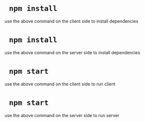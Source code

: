 # ` npm install`
use the above command on the client side to install dependencies 

# ` npm install`
use the above command on the server side to install dependencies 

# ` npm start`
use the above command on the client side to run client

# ` npm start`
use the above command on the server side to run server



